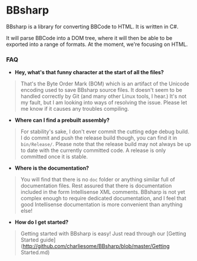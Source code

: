 BBsharp
=======

BBsharp is a library for converting BBCode to HTML. It is written in C#.

It will parse BBCode into a DOM tree, where it will then be able to be exported into a range of formats. At the moment, we're focusing on HTML.

### FAQ
* **Hey, what's that funny character at the start of all the files?**
> That's the Byte Order Mark (BOM) which is an artifact of the Unicode encoding used to save BBsharp source files. It doesn't seem to be handled correctly by Git (and many other Linux tools, I hear.) It's not my fault, but I am looking into ways of resolving the issue. Please let me know if it causes any troubles compiling.

* **Where can I find a prebuilt assembly?**
> For stability's sake, I don't ever commit the cutting edge debug build. I do commit and push the release build though, you can find it in `bin/Release/`. Please note that the release build may not always be up to date with the currently committed code. A release is only committed once it is stable.

* **Where is the documentation?**
> You will find that there is no `doc` folder or anything similar full of documentation files. Rest assured that there is documentation included in the form Intellisense XML comments. BBsharp is not yet complex enough to require dedicated documentation, and I feel that good Intellisense documentation is more convenient than anything else!

* **How do I get started?**
> Getting started with BBsharp is easy! Just read through our [Getting Started guide](http://github.com/charliesome/BBsharp/blob/master/Getting Started.md)